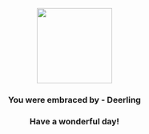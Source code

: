 <p align="center">
    <img src="https://raw.githubusercontent.com/PokeAPI/sprites/master/sprites/pokemon/585.png" width="150" height="150">
</p>
<h3 align="center">You were embraced by - <b>Deerling</b></h3>
<h3 align="center">Have a wonderful day!</h3>
